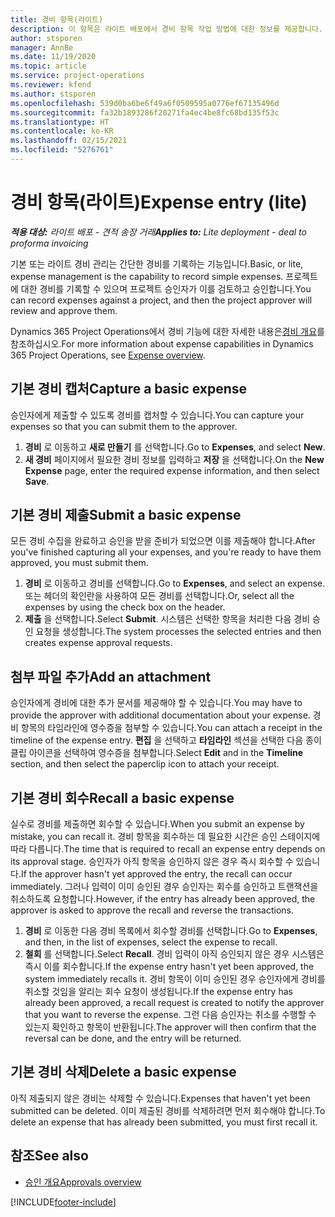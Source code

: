 ```yaml
---
title: 경비 항목(라이트)
description: 이 항목은 라이트 배포에서 경비 항목 작업 방법에 대한 정보를 제공합니다.
author: stsporen
manager: AnnBe
ms.date: 11/19/2020
ms.topic: article
ms.service: project-operations
ms.reviewer: kfend
ms.author: stsporen
ms.openlocfilehash: 539d0ba6be6f49a6f0509595a0776ef67135496d
ms.sourcegitcommit: fa32b1893286f20271fa4ec4be8fc68bd135f53c
ms.translationtype: HT
ms.contentlocale: ko-KR
ms.lasthandoff: 02/15/2021
ms.locfileid: "5276761"
---
```

# <a name="expense-entry-lite"></a><span data-ttu-id="a65dc-103">경비 항목(라이트)</span><span class="sxs-lookup"><span data-stu-id="a65dc-103">Expense entry (lite)</span></span>

<span data-ttu-id="a65dc-104">_**적용 대상:** 라이트 배포 - 견적 송장 거래_</span><span class="sxs-lookup"><span data-stu-id="a65dc-104">_**Applies to:** Lite deployment - deal to proforma invoicing_</span></span>

<span data-ttu-id="a65dc-105">기본 또는 라이트 경비 관리는 간단한 경비를 기록하는 기능입니다.</span><span class="sxs-lookup"><span data-stu-id="a65dc-105">Basic, or lite, expense management is the capability to record simple expenses.</span></span> <span data-ttu-id="a65dc-106">프로젝트에 대한 경비를 기록할 수 있으며 프로젝트 승인자가 이를 검토하고 승인합니다.</span><span class="sxs-lookup"><span data-stu-id="a65dc-106">You can record expenses against a project, and then the project approver will review and approve them.</span></span>

<span data-ttu-id="a65dc-107">Dynamics 365 Project Operations에서 경비 기능에 대한 자세한 내용은[경비 개요](expense-overview.md)를 참조하십시오.</span><span class="sxs-lookup"><span data-stu-id="a65dc-107">For more information about expense capabilities in Dynamics 365 Project Operations, see [Expense overview](expense-overview.md).</span></span>

## <a name="capture-a-basic-expense"></a><span data-ttu-id="a65dc-108">기본 경비 캡처</span><span class="sxs-lookup"><span data-stu-id="a65dc-108">Capture a basic expense</span></span>

<span data-ttu-id="a65dc-109">승인자에게 제출할 수 있도록 경비를 캡처할 수 있습니다.</span><span class="sxs-lookup"><span data-stu-id="a65dc-109">You can capture your expenses so that you can submit them to the approver.</span></span>

1. <span data-ttu-id="a65dc-110">**경비** 로 이동하고 **새로 만들기** 를 선택합니다.</span><span class="sxs-lookup"><span data-stu-id="a65dc-110">Go to **Expenses**, and select **New**.</span></span>
2. <span data-ttu-id="a65dc-111">**새 경비** 페이지에서 필요한 경비 정보를 입력하고 **저장** 을 선택합니다.</span><span class="sxs-lookup"><span data-stu-id="a65dc-111">On the **New Expense** page, enter the required expense information, and then select **Save**.</span></span>

## <a name="submit-a-basic-expense"></a><span data-ttu-id="a65dc-112">기본 경비 제출</span><span class="sxs-lookup"><span data-stu-id="a65dc-112">Submit a basic expense</span></span>

<span data-ttu-id="a65dc-113">모든 경비 수집을 완료하고 승인을 받을 준비가 되었으면 이를 제출해야 합니다.</span><span class="sxs-lookup"><span data-stu-id="a65dc-113">After you've finished capturing all your expenses, and you're ready to have them approved, you must submit them.</span></span>

1. <span data-ttu-id="a65dc-114">**경비** 로 이동하고 경비를 선택합니다.</span><span class="sxs-lookup"><span data-stu-id="a65dc-114">Go to **Expenses**, and select an expense.</span></span> <span data-ttu-id="a65dc-115">또는 헤더의 확인란을 사용하여 모든 경비를 선택합니다.</span><span class="sxs-lookup"><span data-stu-id="a65dc-115">Or, select all the expenses by using the check box on the header.</span></span>
2. <span data-ttu-id="a65dc-116">**제출** 을 선택합니다.</span><span class="sxs-lookup"><span data-stu-id="a65dc-116">Select **Submit**.</span></span> <span data-ttu-id="a65dc-117">시스템은 선택한 항목을 처리한 다음 경비 승인 요청을 생성합니다.</span><span class="sxs-lookup"><span data-stu-id="a65dc-117">The system processes the selected entries and then creates expense approval requests.</span></span>

## <a name="add-an-attachment"></a><span data-ttu-id="a65dc-118">첨부 파일 추가</span><span class="sxs-lookup"><span data-stu-id="a65dc-118">Add an attachment</span></span>

<span data-ttu-id="a65dc-119">승인자에게 경비에 대한 추가 문서를 제공해야 할 수 있습니다.</span><span class="sxs-lookup"><span data-stu-id="a65dc-119">You may have to provide the approver with additional documentation about your expense.</span></span> <span data-ttu-id="a65dc-120">경비 항목의 타임라인에 영수증을 첨부할 수 있습니다.</span><span class="sxs-lookup"><span data-stu-id="a65dc-120">You can attach a receipt in the timeline of the expense entry.</span></span> <span data-ttu-id="a65dc-121">**편집** 을 선택하고 **타임라인** 섹션을 선택한 다음 종이 클립 아이콘을 선택하여 영수증을 첨부합니다.</span><span class="sxs-lookup"><span data-stu-id="a65dc-121">Select **Edit** and in the **Timeline** section, and then select the paperclip icon to attach your receipt.</span></span>

## <a name="recall-a-basic-expense"></a><span data-ttu-id="a65dc-122">기본 경비 회수</span><span class="sxs-lookup"><span data-stu-id="a65dc-122">Recall a basic expense</span></span>

<span data-ttu-id="a65dc-123">실수로 경비를 제출하면 회수할 수 있습니다.</span><span class="sxs-lookup"><span data-stu-id="a65dc-123">When you submit an expense by mistake, you can recall it.</span></span> <span data-ttu-id="a65dc-124">경비 항목을 회수하는 데 필요한 시간은 승인 스테이지에 따라 다릅니다.</span><span class="sxs-lookup"><span data-stu-id="a65dc-124">The time that is required to recall an expense entry depends on its approval stage.</span></span>  <span data-ttu-id="a65dc-125">승인자가 아직 항목을 승인하지 않은 경우 즉시 회수할 수 있습니다.</span><span class="sxs-lookup"><span data-stu-id="a65dc-125">If the approver hasn't yet approved the entry, the recall can occur immediately.</span></span> <span data-ttu-id="a65dc-126">그러나 입력이 이미 승인된 경우 승인자는 회수를 승인하고 트랜잭션을 취소하도록 요청합니다.</span><span class="sxs-lookup"><span data-stu-id="a65dc-126">However, if the entry has already been approved, the approver is asked to approve the recall and reverse the transactions.</span></span>

1. <span data-ttu-id="a65dc-127">**경비** 로 이동한 다음 경비 목록에서 회수할 경비를 선택합니다.</span><span class="sxs-lookup"><span data-stu-id="a65dc-127">Go to **Expenses**, and then, in the list of expenses, select the expense to recall.</span></span>
2. <span data-ttu-id="a65dc-128">**철회** 를 선택합니다.</span><span class="sxs-lookup"><span data-stu-id="a65dc-128">Select **Recall**.</span></span> <span data-ttu-id="a65dc-129">경비 입력이 아직 승인되지 않은 경우 시스템은 즉시 이를 회수합니다.</span><span class="sxs-lookup"><span data-stu-id="a65dc-129">If the expense entry hasn't yet been approved, the system immediately recalls it.</span></span> <span data-ttu-id="a65dc-130">경비 항목이 이미 승인된 경우 승인자에게 경비를 취소할 것임을 알리는 회수 요청이 생성됩니다.</span><span class="sxs-lookup"><span data-stu-id="a65dc-130">If the expense entry has already been approved, a recall request is created to notify the approver that you want to reverse the expense.</span></span> <span data-ttu-id="a65dc-131">그런 다음 승인자는 취소를 수행할 수 있는지 확인하고 항목이 반환됩니다.</span><span class="sxs-lookup"><span data-stu-id="a65dc-131">The approver will then confirm that the reversal can be done, and the entry will be returned.</span></span>

## <a name="delete-a-basic-expense"></a><span data-ttu-id="a65dc-132">기본 경비 삭제</span><span class="sxs-lookup"><span data-stu-id="a65dc-132">Delete a basic expense</span></span>

<span data-ttu-id="a65dc-133">아직 제출되지 않은 경비는 삭제할 수 있습니다.</span><span class="sxs-lookup"><span data-stu-id="a65dc-133">Expenses that haven't yet been submitted can be deleted.</span></span> <span data-ttu-id="a65dc-134">이미 제출된 경비를 삭제하려면 먼저 회수해야 합니다.</span><span class="sxs-lookup"><span data-stu-id="a65dc-134">To delete an expense that has already been submitted, you must first recall it.</span></span>

## <a name="see-also"></a><span data-ttu-id="a65dc-135">참조</span><span class="sxs-lookup"><span data-stu-id="a65dc-135">See also</span></span>

- [<span data-ttu-id="a65dc-136">승인 개요</span><span class="sxs-lookup"><span data-stu-id="a65dc-136">Approvals overview</span></span>](../approvals/approvals-overview.md)


[!INCLUDE[footer-include](../includes/footer-banner.md)]